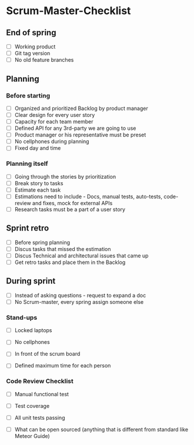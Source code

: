 # Scrum-Master-Checklist


## End of spring 

- [ ] Working product
- [ ] Git tag version
- [ ] No old feature branches

## Planning

### Before starting
- [ ] Organized and prioritized Backlog by product manager
- [ ] Clear design for every user story
- [ ] Capacity for each team member
- [ ] Defined API for any 3rd-party we are going to use
- [ ] Product manager or his representative must be preset 
- [ ] No cellphones during planning
- [ ] Fixed day and time

### Planning itself
- [ ] Going through the stories by prioritization
- [ ] Break story to tasks
- [ ] Estimate each task
- [ ] Estimations need to include - Docs, manual tests, auto-tests, code-review and fixes, mock for external APIs
- [ ] Research tasks must be a part of a user story
 
## Sprint retro

- [ ] Before spring planning
- [ ] Discus tasks that missed the estimation
- [ ] Discus Technical and architectural issues that came up
- [ ] Get retro tasks and place them in the Backlog

## During sprint

- [ ] Instead of asking questions - request to expand a doc
- [ ] No Scrum-master, every spring assign someone else 

### Stand-ups
- [ ] Locked laptops
- [ ] No cellphones
- [ ] In front of the scrum board 
- [ ] Defined maximum time for each person
 
 
### Code Review Checklist
- [ ] Manual functional test
- [ ] Test coverage
- [ ] All unit tests passing
- [ ] What can be open sourced (anything that is different from standard like Meteor Guide)
 
 

 
